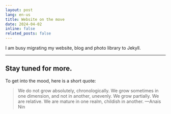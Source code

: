 ```yaml
---
layout: post
lang: en-us
title: Website on the move
date: 2024-04-02
inline: false
related_posts: false
---
```


I am busy migrating my website, blog and photo library to Jekyll.

---

Stay tuned for more.
---

To get into the mood, here is a short quote:
> We do not grow absolutely, chronologically. We grow sometimes in one dimension, and not in another, unevenly. We grow partially. We are relative. We are mature in one realm, childish in another.
> —Anais Nin
